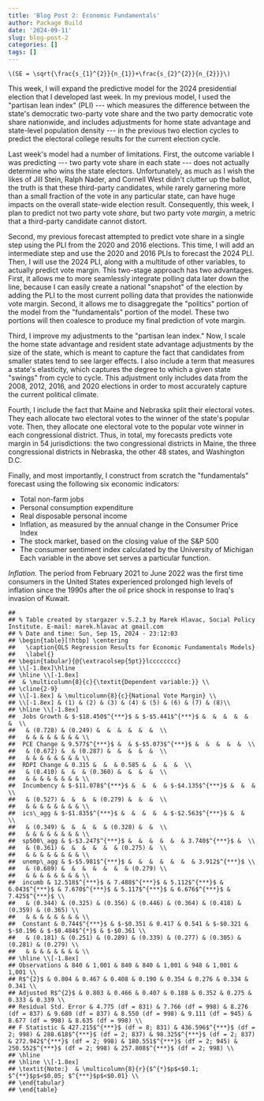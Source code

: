 ```yaml
---
title: 'Blog Post 2: Economic Fundamentals'
author: Package Build
date: '2024-09-11'
slug: blog-post-2
categories: []
tags: []
---
```


`\(SE = \sqrt{\frac{s_{1}^{2}}{n_{1}}+\frac{s_{2}^{2}}{n_{2}}}\)`

This week, I will expand the predictive model for the 2024 presidential election that I developed last week. In my previous model, I used the "partisan lean index" (PLI) --- which measures the difference between the state's democratic two-party vote share and the two party democratic vote share nationwide, and includes adjustments for home state advantage and state-level population density --- in the previous two election cycles to predict the electoral college results for the current election cycle.

Last week's model had a number of limitations. First, the outcome variable I was predicting --- two party vote share in each state --- does not actually determine who wins the state electors. Unfortunately, as much as I wish the likes of Jill Stein, Ralph Nader, and Cornell West didn't clutter up the ballot, the truth is that these third-party candidates, while rarely garnering more than a small fraction of the vote in any particular state, can have huge impacts on the overall state-wide election result. Consequently, this week, I plan to predict not two party vote _share_, but two party vote _margin_, a metric that a third-party candidate cannot distort.

Second, my previous forecast attempted to predict vote share in a single step using the PLI from the 2020 and 2016 elections. This time, I will add an intermediate step and use the 2020 and 2016 PLIs to forecast the 2024 PLI. Then, I will use the 2024 PLI, along with a multitude of other variables, to actually predict vote margin. This two-stage approach has two advantages. First, it allows me to more seamlessly integrate polling data later down the line, because I can easily create a national "snapshot" of the election by adding the PLI to the most current polling data that provides the nationwide vote margin. Second, it allows me to disaggregate the "politics" portion of the model from the "fundamentals" portion of the model. These two portions will then coalesce to produce my final prediction of vote margin.

Third, I improve my adjustments to the "partisan lean index." Now, I scale the home state advantage and resident state advantage adjustments by the size of the state, which is meant to capture the fact that candidates from smaller states tend to see larger effects. I also include a term that measures a state's elasticity, which captures the degree to which a given state "swings" from cycle to cycle. This adjustment only includes data from the 2008, 2012, 2016, and 2020 elections in order to most accurately capture the current political climate.

Fourth, I include the fact that Maine and Nebraska split their electoral votes. They each allocate two electoral votes to the winner of the state's popular vote. Then, they allocate one electoral vote to the popular vote winner in each congressional district. Thus, in total, my forecasts predicts vote margin in 54 jurisdictions: the two congressional districts in Maine, the three congressional districts in Nebraska, the other 48 states, and Washington D.C.

Finally, and most importantly, I construct from scratch the "fundamentals" forecast using the following six economic indicators:
* Total non-farm jobs
* Personal consumption expenditure
* Real disposable personal income
* Inflation, as measured by the annual change in the Consumer Price Index
* The stock market, based on the closing value of the S&P 500 
* The consumer sentiment index calculated by the University of Michigan
Each variable in the above set serves a particular function. 


_Inflation._ The period from February 2021 to June 2022 was the first time consumers in the United States experienced prolonged high levels of inflation since the 1990s after the oil price shock in response to Iraq's invasion of Kuwait.


```
## 
## % Table created by stargazer v.5.2.3 by Marek Hlavac, Social Policy Institute. E-mail: marek.hlavac at gmail.com
## % Date and time: Sun, Sep 15, 2024 - 23:12:03
## \begin{table}[!htbp] \centering 
##   \caption{OLS Regression Results for Economic Fundamentals Models} 
##   \label{} 
## \begin{tabular}{@{\extracolsep{5pt}}lcccccccc} 
## \\[-1.8ex]\hline 
## \hline \\[-1.8ex] 
##  & \multicolumn{8}{c}{\textit{Dependent variable:}} \\ 
## \cline{2-9} 
## \\[-1.8ex] & \multicolumn{8}{c}{National Vote Margin} \\ 
## \\[-1.8ex] & (1) & (2) & (3) & (4) & (5) & (6) & (7) & (8)\\ 
## \hline \\[-1.8ex] 
##  Jobs Growth & $-$18.450$^{***}$ & $-$5.441$^{***}$ &  &  &  &  &  &  \\ 
##   & (0.728) & (0.249) &  &  &  &  &  &  \\ 
##   & & & & & & & & \\ 
##  PCE Change & 9.577$^{***}$ &  & $-$5.073$^{***}$ &  &  &  &  &  \\ 
##   & (0.672) &  & (0.287) &  &  &  &  &  \\ 
##   & & & & & & & & \\ 
##  RDPI Change & 0.315 &  &  & 0.585 &  &  &  &  \\ 
##   & (0.410) &  &  & (0.360) &  &  &  &  \\ 
##   & & & & & & & & \\ 
##  Incumbency & $-$11.078$^{***}$ &  &  &  & $-$4.135$^{***}$ &  &  &  \\ 
##   & (0.527) &  &  &  & (0.279) &  &  &  \\ 
##   & & & & & & & & \\ 
##  ics\_agg & $-$1.835$^{***}$ &  &  &  &  & $-$2.563$^{***}$ &  &  \\ 
##   & (0.349) &  &  &  &  & (0.328) &  &  \\ 
##   & & & & & & & & \\ 
##  sp500\_agg & $-$3.247$^{***}$ &  &  &  &  &  & 3.740$^{***}$ &  \\ 
##   & (0.361) &  &  &  &  &  & (0.275) &  \\ 
##   & & & & & & & & \\ 
##  unemp\_agg & $-$5.981$^{***}$ &  &  &  &  &  &  & 3.912$^{***}$ \\ 
##   & (0.689) &  &  &  &  &  &  & (0.279) \\ 
##   & & & & & & & & \\ 
##  incumb & 12.518$^{***}$ & 7.488$^{***}$ & 5.112$^{***}$ & 6.043$^{***}$ & 7.670$^{***}$ & 5.117$^{***}$ & 6.676$^{***}$ & 7.425$^{***}$ \\ 
##   & (0.344) & (0.325) & (0.356) & (0.446) & (0.364) & (0.418) & (0.359) & (0.365) \\ 
##   & & & & & & & & \\ 
##  Constant & 0.744$^{***}$ & $-$0.351 & 0.417 & 0.541 & $-$0.321 & $-$0.196 & $-$0.484$^{*}$ & $-$0.361 \\ 
##   & (0.181) & (0.251) & (0.289) & (0.339) & (0.277) & (0.305) & (0.281) & (0.279) \\ 
##   & & & & & & & & \\ 
## \hline \\[-1.8ex] 
## Observations & 840 & 1,001 & 840 & 840 & 1,001 & 948 & 1,001 & 1,001 \\ 
## R$^{2}$ & 0.804 & 0.467 & 0.408 & 0.190 & 0.354 & 0.276 & 0.334 & 0.341 \\ 
## Adjusted R$^{2}$ & 0.803 & 0.466 & 0.407 & 0.188 & 0.352 & 0.275 & 0.333 & 0.339 \\ 
## Residual Std. Error & 4.775 (df = 831) & 7.766 (df = 998) & 8.276 (df = 837) & 9.680 (df = 837) & 8.550 (df = 998) & 9.111 (df = 945) & 8.677 (df = 998) & 8.635 (df = 998) \\ 
## F Statistic & 427.215$^{***}$ (df = 8; 831) & 436.596$^{***}$ (df = 2; 998) & 288.618$^{***}$ (df = 2; 837) & 98.325$^{***}$ (df = 2; 837) & 272.942$^{***}$ (df = 2; 998) & 180.551$^{***}$ (df = 2; 945) & 250.552$^{***}$ (df = 2; 998) & 257.808$^{***}$ (df = 2; 998) \\ 
## \hline 
## \hline \\[-1.8ex] 
## \textit{Note:}  & \multicolumn{8}{r}{$^{*}$p$<$0.1; $^{**}$p$<$0.05; $^{***}$p$<$0.01} \\ 
## \end{tabular} 
## \end{table}
```


